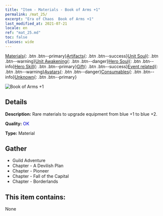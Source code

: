```yaml
---
title: "Item - Materials - Book of Arms +1"
permalink: /mat_25/
excerpt: "Era of Chaos  Book of Arms +1"
last_modified_at: 2021-07-21
locale: en
ref: "mat_25.md"
toc: false
classes: wide
---
```

 [Materials](/Items/){: .btn .btn--primary}[Artifacts](/Items/Artifacts/){: .btn .btn--success}[Unit Soul](/Items/UnitSoul/){: .btn .btn--warning}[Unit Awakening](/Items/UnitAwakening/){: .btn .btn--danger}[Hero Soul](/Items/HeroSoul/){: .btn .btn--info}[Hero Skill](/Items/HeroSkill/){: .btn .btn--primary}[Gift](/Items/Gift/){: .btn .btn--success}[Event related](/Items/Events/){: .btn .btn--warning}[Avatars](/Items/Avatars/){: .btn .btn--danger}[Consumables](/Items/Consumables/){: .btn .btn--info}[Unknown](/Items/Unknown/){: .btn .btn--primary}

 ![Book of Arms +1](/images/t/i_cailiao_hexin1.png)

## Details
 **Description:** Rare materials to upgrade equipment from blue +1 to blue +2.

 **Quality:** <span style="color: #0000CD">OK</span>

 **Type:** Material

## Gather

*    Guild Adventure 
*    Chapter - A Devilish Plan 
*    Chapter - Pioneer 
*    Chapter - Fall of the Capital 
*    Chapter - Borderlands 

## This item contains:

  None

